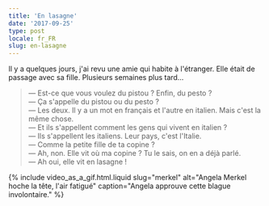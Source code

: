 ```yaml
---
title: 'En lasagne'
date: '2017-09-25'
type: post
locale: fr_FR
slug: en-lasagne
---
```


Il y a quelques jours, j'ai revu une amie qui habite à l'étranger. Elle était de passage avec sa fille. Plusieurs semaines plus tard…

<!-- more -->

> — Est-ce que vous voulez du pistou ? Enfin, du pesto ?  
> — Ça s'appelle du pistou ou du pesto ?  
> — Les deux. Il y a un mot en français et l'autre en italien. Mais c'est la même chose.  
> — Et ils s'appellent comment les gens qui vivent en italien ?  
> — Ils s'appellent les italiens. Leur pays, c'est l'Italie.  
> — Comme la petite fille de ta copine ?  
> — Ah, non. Elle vit où ma copine ? Tu le sais, on en a déjà parlé.  
> — Ah oui, elle vit en lasagne !

{% include video_as_a_gif.html.liquid
slug="merkel"
alt="Angela Merkel hoche la tête, l'air fatigué"
caption="Angela approuve cette blague involontaire."
%}

